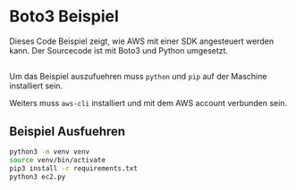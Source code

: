 # Boto3 Beispiel

Dieses Code Beispiel zeigt, wie AWS mit einer SDK angesteuert werden kann.
Der Sourcecode ist mit Boto3 und Python umgesetzt.

##

Um das Beispiel auszufuehren muss `python` und `pip` auf der Maschine installiert sein.

Weiters muss `aws-cli` installiert und mit dem AWS account verbunden sein.

## Beispiel Ausfuehren

```bash
python3 -m venv venv
source venv/bin/activate
pip3 install -r requirements.txt
python3 ec2.py
```
